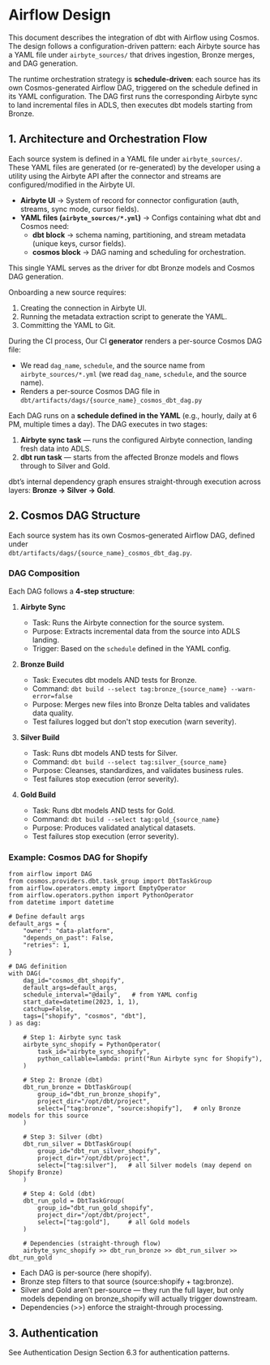 # **Airflow Design**

This document describes the integration of dbt with Airflow using Cosmos.  The design follows a configuration-driven pattern: each Airbyte source has a YAML file under `airbyte_sources/` that drives ingestion, Bronze merges, and DAG generation.

The runtime orchestration strategy is **schedule-driven**: each source has its own Cosmos-generated Airflow DAG, triggered on the schedule defined in its YAML configuration. The DAG first runs the corresponding Airbyte sync to land incremental files in ADLS, then executes dbt models starting from Bronze. 

## **1\. Architecture and Orchestration Flow**

Each source system is defined in a YAML file under `airbyte_sources/`.  These YAML files are generated (or re-generated) by the developer using a utility using the Airbyte API after the connector and streams are configured/modified in the Airbyte UI. 

- **Airbyte UI** → System of record for connector configuration (auth, streams, sync mode, cursor fields).  
- **YAML files (`airbyte_sources/*.yml`)** → Configs containing what dbt and Cosmos need:  
  - **dbt block** → schema naming, partitioning, and stream metadata (unique keys, cursor fields).  
  - **cosmos block** → DAG naming and scheduling for orchestration.

This single YAML serves as the driver for dbt Bronze models and Cosmos DAG generation. 

Onboarding a new source requires:

1. Creating the connection in Airbyte UI.  
2. Running the metadata extraction script to generate the YAML.  
3. Committing the YAML to Git.

During the CI process, Our CI **generator** renders a per-source Cosmos DAG file:

- We read `dag_name`, `schedule`, and the source name from `airbyte_sources/*.yml` (we read `dag_name`, `schedule`, and the source name).  
- Renders a per-source Cosmos DAG file in `dbt/artifacts/dags/{source_name}_cosmos_dbt_dag.py`

Each DAG runs on a **schedule defined in the YAML** (e.g., hourly, daily at 6 PM, multiple times a day). The DAG executes in two stages:

1. **Airbyte sync task** — runs the configured Airbyte connection, landing fresh data into ADLS.  
2. **dbt run task** — starts from the affected Bronze models and flows through to Silver and Gold.

dbt’s internal dependency graph ensures straight-through execution across layers: **Bronze → Silver → Gold**.

## **2\. Cosmos DAG Structure**

Each source system has its own Cosmos-generated Airflow DAG, defined under  
`dbt/artifacts/dags/{source_name}_cosmos_dbt_dag.py`.

### **DAG Composition**

Each DAG follows a **4-step structure**:

1. **Airbyte Sync**  
     
   - Task: Runs the Airbyte connection for the source system.  
   - Purpose: Extracts incremental data from the source into ADLS landing.  
   - Trigger: Based on the `schedule` defined in the YAML config.

   

2. **Bronze Build**  
     
   - Task: Executes dbt models AND tests for Bronze.  
   - Command: `dbt build --select tag:bronze_{source_name} --warn-error=false`  
   - Purpose: Merges new files into Bronze Delta tables and validates data quality.  
   - Test failures logged but don't stop execution (warn severity).

   

3. **Silver Build**  
     
   - Task: Runs dbt models AND tests for Silver.  
   - Command: `dbt build --select tag:silver_{source_name}`  
   - Purpose: Cleanses, standardizes, and validates business rules.  
   - Test failures stop execution (error severity).

   

4. **Gold Build**  
     
   - Task: Runs dbt models AND tests for Gold.  
   - Command: `dbt build --select tag:gold_{source_name}`  
   - Purpose: Produces validated analytical datasets.  
   - Test failures stop execution (error severity).

### **Example: Cosmos DAG for Shopify**

```
from airflow import DAG
from cosmos.providers.dbt.task_group import DbtTaskGroup
from airflow.operators.empty import EmptyOperator
from airflow.operators.python import PythonOperator
from datetime import datetime

# Define default args
default_args = {
    "owner": "data-platform",
    "depends_on_past": False,
    "retries": 1,
}

# DAG definition
with DAG(
    dag_id="cosmos_dbt_shopify",
    default_args=default_args,
    schedule_interval="@daily",   # from YAML config
    start_date=datetime(2023, 1, 1),
    catchup=False,
    tags=["shopify", "cosmos", "dbt"],
) as dag:

    # Step 1: Airbyte sync task
    airbyte_sync_shopify = PythonOperator(
        task_id="airbyte_sync_shopify",
        python_callable=lambda: print("Run Airbyte sync for Shopify"),
    )

    # Step 2: Bronze (dbt)
    dbt_run_bronze = DbtTaskGroup(
        group_id="dbt_run_bronze_shopify",
        project_dir="/opt/dbt/project",
        select=["tag:bronze", "source:shopify"],   # only Bronze models for this source
    )

    # Step 3: Silver (dbt)
    dbt_run_silver = DbtTaskGroup(
        group_id="dbt_run_silver_shopify",
        project_dir="/opt/dbt/project",
        select=["tag:silver"],   # all Silver models (may depend on Shopify Bronze)
    )

    # Step 4: Gold (dbt)
    dbt_run_gold = DbtTaskGroup(
        group_id="dbt_run_gold_shopify",
        project_dir="/opt/dbt/project",
        select=["tag:gold"],     # all Gold models
    )

    # Dependencies (straight-through flow)
    airbyte_sync_shopify >> dbt_run_bronze >> dbt_run_silver >> dbt_run_gold
```

* Each DAG is per-source (here shopify).  
* Bronze step filters to that source (source:shopify \+ tag:bronze).  
* Silver and Gold aren’t per-source — they run the full layer, but only models depending on bronze\_shopify will actually trigger downstream.  
* Dependencies (\>\>) enforce the straight-through processing.

## **3\. Authentication**

See Authentication Design Section 6.3 for authentication patterns.

